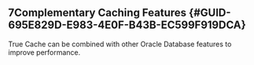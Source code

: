 ##  7Complementary Caching Features {#GUID-695E829D-E983-4E0F-B43B-EC599F919DCA} 

True Cache can be combined with other Oracle Database features to improve performance. 
